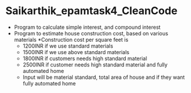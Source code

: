 # Saikarthik_epamtask4_CleanCode

* Program to calculate simple interest, and compound interest
* Program to estimate house construction cost, based on various
  materials
*Construction cost per square feet is
   * 1200INR if we use standard materials
   * 1500INR if we use above standard materials
   * 1800INR if customers needs high standard material
   * 2500INR if customer needs high standard material and fully
automated home
   * Input will be material standard, total area of house and if they want
fully automated home
